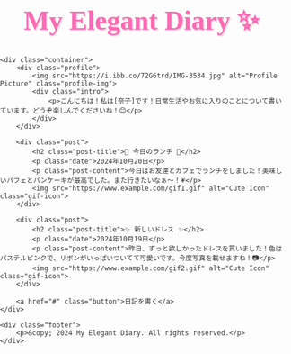<html lang="ja">
<head>
    <meta charset="UTF-8">
    <meta name="viewport" content="width=device-width, initial-scale=1.0">
    <title>My Elegant Diary</title>
    <link href="https://fonts.googleapis.com/css2?family=Dancing+Script&family=Noto+Sans+JP:wght@400;700&display=swap" rel="stylesheet">
    <style>
        body {
            font-family: 'Noto Sans JP', sans-serif;
            background: linear-gradient(135deg, #FFE4E1, #FFF0F5);
            color: #333;
            margin: 0;
            padding: 0;
            display: flex;
            flex-direction: column;
            align-items: center;
            padding-top: 20px;
            background-image: url('https://www.transparenttextures.com/patterns/little-pluses.png'); /* 背景图案 */
        }
        h1 {
            font-family: 'Dancing Script', cursive;
            font-size: 48px;
            color: #FF69B4;
            text-shadow: 2px 2px rgba(255, 182, 193, 0.5);
            margin-bottom: 20px;
        }
        .container {
            width: 90%;
            max-width: 800px;
            background-color: #FFF;
            border: 1px solid #FFC0CB;
            border-radius: 15px;
            padding: 20px;
            box-shadow: 0 8px 16px rgba(0, 0, 0, 0.1);
        }
        .profile {
            display: flex;
            align-items: center;
            margin-bottom: 20px;
        }
        .profile-img {
            width: 100px;
            height: 100px;
            border-radius: 50%;
            border: 2px solid #FF69B4;
            margin-right: 15px;
            box-shadow: 0 4px 8px rgba(0, 0, 0, 0.1);
        }
        .intro {
            font-size: 16px;
            color: #555;
        }
        .post {
            border-top: 2px solid #FFC0CB;
            margin-top: 20px;
            padding-top: 15px;
        }
        .post-title {
            font-family: 'Dancing Script', cursive;
            font-size: 28px;
            color: #FF69B4;
            margin-bottom: 5px;
        }
        .post-content {
            font-size: 16px;
            line-height: 1.8;
            margin-bottom: 10px;
            color: #666;
        }
        .date {
            font-size: 12px;
            color: #999;
            margin-bottom: 10px;
        }
        .button {
            display: inline-block;
            background-color: #FF69B4;
            color: #FFF;
            padding: 10px 20px;
            border-radius: 20px;
            text-decoration: none;
            box-shadow: 0 4px #C71585;
            transition: all 0.3s;
            font-size: 14px;
        }
        .button:hover {
            background-color: #C71585;
            box-shadow: 0 2px #C71585;
            transform: translateY(-2px);
        }
        .footer {
            margin-top: 30px;
            font-size: 12px;
            color: #999;
        }
        .gif-icon {
            width: 50px;
            margin: 5px;
        }
    </style>
</head>
<body>
    <h1>My Elegant Diary ✨</h1>

    <div class="container">
        <div class="profile">
            <img src="https://i.ibb.co/72G6trd/IMG-3534.jpg" alt="Profile Picture" class="profile-img">
            <div class="intro">
                <p>こんにちは！私は[奈子]です！日常生活やお気に入りのことについて書いています。どうぞ楽しんでくださいね！😊</p>
            </div>
        </div>

        <div class="post">
            <h2 class="post-title">🌸 今日のランチ 🌸</h2>
            <p class="date">2024年10月20日</p>
            <p class="post-content">今日はお友達とカフェでランチをしました！美味しいパフェとパンケーキが最高でした。また行きたいなぁ〜！💗</p>
            <img src="https://www.example.com/gif1.gif" alt="Cute Icon" class="gif-icon">
        </div>

        <div class="post">
            <h2 class="post-title">✨ 新しいドレス ✨</h2>
            <p class="date">2024年10月19日</p>
            <p class="post-content">昨日、ずっと欲しかったドレスを買いました！色はパステルピンクで、リボンがいっぱいついてて可愛いです。今度写真を載せますね！📷</p>
            <img src="https://www.example.com/gif2.gif" alt="Cute Icon" class="gif-icon">
        </div>

        <a href="#" class="button">日記を書く</a>
    </div>

    <div class="footer">
        <p>&copy; 2024 My Elegant Diary. All rights reserved.</p>
    </div>
</body>
</html>
